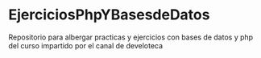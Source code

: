 # EjerciciosPhpYBasesdeDatos
Repositorio para albergar practicas y ejercicios con bases de datos y php del curso impartido por el canal de develoteca
